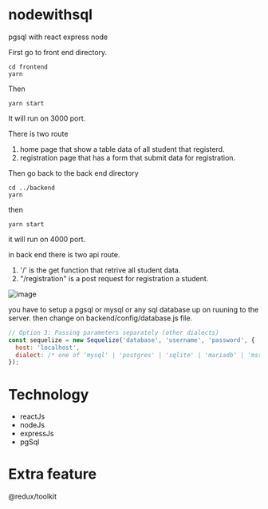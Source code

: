 # nodewithsql

pgsql with react express node

First go to front end directory.

```
cd frontend
yarn
```

Then

```
yarn start
```

It will run on 3000 port.

There is two route

1. home page that show a table data of all student that registerd.
2. registration page that has a form that submit data for registration.

Then go back to the back end directory

```
cd ../backend
yarn
```

then

```
yarn start
```

it will run on 4000 port.

in back end there is two api route.

1. '/' is the get function that retrive all student data.
2. "/registration" is a post request for registration a student.
   
![image](https://github.com/Soab42/nodewithsql/assets/108150913/de07fc90-1555-4643-88b0-3c204ede5623)

you have to setup a pgsql or mysql or any sql database up on ruuning to the server. then change on backend/config/database.js file.
```javascript
// Option 3: Passing parameters separately (other dialects)
const sequelize = new Sequelize('database', 'username', 'password', {
  host: 'localhost',
  dialect: /* one of 'mysql' | 'postgres' | 'sqlite' | 'mariadb' | 'mssql' | 'db2' | 'snowflake' | 'oracle' */
});
```

# Technology

- reactJs
- nodeJs
- expressJs
- pgSql

# Extra feature

@redux/toolkit

